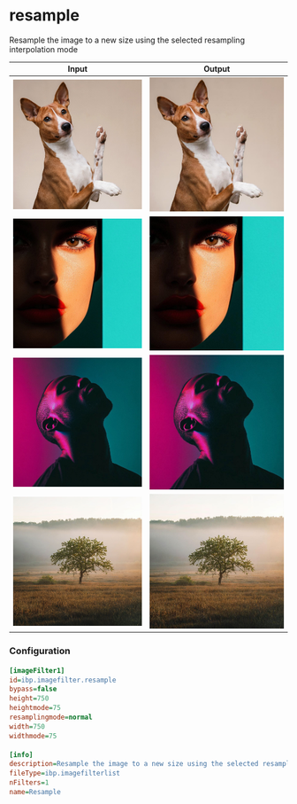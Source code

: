 # resample

Resample the image to a new size using the selected resampling interpolation mode

| Input | Output |
|--------|--------|
| ![dog](../assets/img_in/dog.jpg) | ![dog_resample](../assets/img_out/dog_resample.jpg) |
| ![female](../assets/img_in/female.jpg) | ![female_resample](../assets/img_out/female_resample.jpg) |
| ![male](../assets/img_in/male.jpg) | ![male_resample](../assets/img_out/male_resample.jpg) |
| ![tree](../assets/img_in/tree.jpg) | ![tree_resample](../assets/img_out/tree_resample.jpg) |

### Configuration

```ini
[imageFilter1]
id=ibp.imagefilter.resample
bypass=false
height=750
heightmode=75
resamplingmode=normal
width=750
widthmode=75

[info]
description=Resample the image to a new size using the selected resampling interpolation mode
fileType=ibp.imagefilterlist
nFilters=1
name=Resample


```
